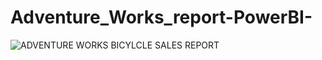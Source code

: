# Adventure_Works_report-PowerBI-
![ADVENTURE WORKS BICYLCLE SALES REPORT](https://github.com/S-Prakash-github/Adventure_Works_report-PowerBI-/assets/91363429/7428c6b3-685d-4722-9520-fccc07a336b2)

